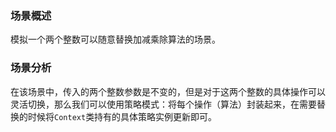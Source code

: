 ### 场景概述

模拟一个两个整数可以随意替换加减乘除算法的场景。

### 场景分析

在该场景中，传入的两个整数参数是不变的，但是对于这两个整数的具体操作可以灵活切换，那么我们可以使用策略模式：将每个操作（算法）封装起来，在需要替换的时候将`Context`类持有的具体策略实例更新即可。